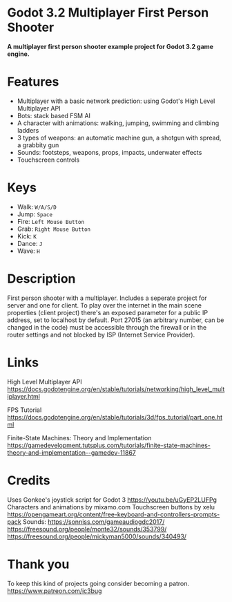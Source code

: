 # Godot 3.2 Multiplayer First Person Shooter

**A multiplayer first person shooter example project for Godot 3.2 game engine.**

Features
========

- Multiplayer with a basic network prediction: using Godot's High Level Multiplayer API
- Bots: stack based FSM AI
- A character with animations: walking, jumping, swimming and climbing ladders
- 3 types of weapons: an automatic machine gun, a shotgun with spread, a grabbity gun
- Sounds: footsteps, weapons, props, impacts, underwater effects
- Touchscreen controls

Keys
====

- Walk: `W/A/S/D`
- Jump: `Space`
- Fire: `Left Mouse Button`
- Grab: `Right Mouse Button`
- Kick: `K`
- Dance: `J`
- Wave: `H`

Description
===========

First person shooter with a multiplayer. Includes a seperate project for server and one for client. 
To play over the internet in the main scene properties (client project) there's an exposed parameter for a public IP address, set to localhost by default.
Port 27015 (an arbitrary number, can be changed in the code) must be accessible through the firewall or in the router settings and not blocked by ISP (Internet Service Provider).

Links
=====

High Level Multiplayer API
https://docs.godotengine.org/en/stable/tutorials/networking/high_level_multiplayer.html

FPS Tutorial
https://docs.godotengine.org/en/stable/tutorials/3d/fps_tutorial/part_one.html

Finite-State Machines: Theory and Implementation
https://gamedevelopment.tutsplus.com/tutorials/finite-state-machines-theory-and-implementation--gamedev-11867

Credits
=======

Uses Gonkee's joystick script for Godot 3 https://youtu.be/uGyEP2LUFPg
Characters and animations by mixamo.com
Touchscreen buttons by xelu https://opengameart.org/content/free-keyboard-and-controllers-prompts-pack
Sounds:
https://sonniss.com/gameaudiogdc2017/
https://freesound.org/people/monte32/sounds/353799/
https://freesound.org/people/mickyman5000/sounds/340493/

Thank you
=========

To keep this kind of projects going consider becoming a patron.
https://www.patreon.com/ic3bug

